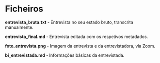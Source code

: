 
# Ficheiros

**entrevista_bruta.txt** - Entrevista no seu estado bruto, transcrita manualmente.

**entrevista_final.md** - Entrevista editada com os respetivos metadados. 

**foto_entrevista.png** - Imagem da entrevista e da entrevistadora, via Zoom.

**bi_entrevistada.md** - Informações básicas da entrevistada.
